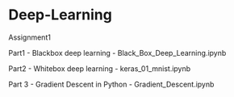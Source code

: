 # Deep-Learning
Assignment1

Part1 - Blackbox deep learning - Black_Box_Deep_Learning.ipynb

Part2 - Whitebox deep learning - keras_01_mnist.ipynb

Part 3 - Gradient Descent in Python - Gradient_Descent.ipynb
